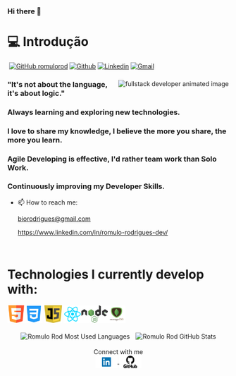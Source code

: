 ### Hi there 👋

<!--
**Romulo Rod** is a ✨ _special_ ✨ repository because its `README.md` (this file) appears on your GitHub profile.

Here are some ideas to get you started:

- 🔭 I’m currently working on ...
- 🌱 I’m currently learning ...
- 👯 I’m looking to collaborate on ...
- 🤔 I’m looking for help with ...
- 💬 Ask me about ...
- 😄 Pronouns: ...
- ⚡ Fun fact: ...
-->

# &#128187; Introdução

​ [![GitHub romulorod](https://img.shields.io/github/followers/vlarysc?label=follow&style=social)](https://github.com/romulorod) [![Github](https://img.shields.io/badge/-Github-000?style=flat&logo=Github&logoColor=white)](https://github.com/romulorod) [![Linkedin](https://img.shields.io/badge/-LinkedIn-blue?style=flat&logo=Linkedin&logoColor=white)](https://www.linkedin.com/in/romulo-rodrigues-dev/) [![Gmail](https://img.shields.io/badge/-Gmail-c14438?style=flat&logo=Gmail&logoColor=white)](mailto:biorrodrigues@yahoo.com.br)

<div>
    <img align="right" width="50%" src="https://raw.githubusercontent.com/trepichio/trepichio/master/assets/code.gif" alt="fullstack developer animated image"/>

### "It's not about the language, it's about logic."

### Always learning and exploring new technologies.

### I love to share my knowledge, I believe the more you share, the more you learn.

### Agile Developing is effective, I'd rather team work than Solo Work.

### Continuously improving my Developer Skills.

- 📫 How to reach me: 
    
    biorodrigues@gmail.com
    
    https://www.linkedin.com/in/romulo-rodrigues-dev/

<br/>

# Technologies I currently develop with:

<p align="left" style="min-width: 300px"> <img src="html5.svg" alt="html5" width="40" height="40"/><img src="css3.png" alt="css3" width="40" height="40"/> <img src="js.png" alt="git" width="40" height="40"/> <img src="react.png" alt="react" width="40" height="40"/><img src="nodejs.png" alt="nodejs" width="60" height="40"/><img src="mongodb.png" alt="mongodb" width="40" height="40"/>

<p align="center">
    <img width="47%" style="padding: 0.3rem" align="center" src="https://github-readme-stats.vercel.app/api/top-langs/?username=romulorod&layout=compact&hide=html&hide_border=true" alt="Romulo Rod Most Used Languages" />
    <img width="47%" style="padding: 0.3rem" align="center" src="https://github-readme-stats.vercel.app/api?username=romulorod&show_icons=true&hide_border=true" alt="Romulo Rod GitHub Stats" /></p>

<p align="center">
Connect with me <br>
<a href="https://www.linkedin.com/in/romulo-rodrigues-dev/">
  <img align="center" alt="Romulo Rod LinkedIn" width="50px" src="linkedin.png" />
</a>
<a href="https://github.com/romulorod">
  <img align="center" alt="Romulo Rod Github" width="50px" src="github.png" />
</a>
